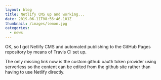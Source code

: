 ```yaml
---
layout: blog
title: Netlify CMS up and working...
date: 2019-06-11T08:56:46.101Z
thumbnail: /images/lemon.jpg
categories:
  - news
---
```

OK, so I got Netlify CMS and automated publishing to the GitHub Pages repository by means of Travis CI set up.

The only missing link now is the custom github oauth token provider using serverless so the content can be edited from the github site rather than having to use Netlify directly.
